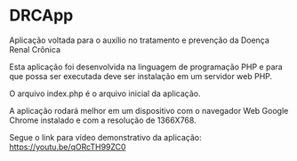 # DRCApp
Aplicação voltada para o auxílio no tratamento e prevenção da Doença Renal Crônica

Esta aplicação foi desenvolvida na linguagem de programação PHP e para que possa ser executada deve ser instalação em um servidor web PHP.

O arquivo index.php é o arquivo inicial da aplicação.

A aplicação rodará melhor em um dispositivo com o navegador Web Google Chrome instalado e com a resolução de 1366X768.

Segue o link para vídeo demonstrativo da aplicação: https://youtu.be/qORcTH99ZC0
